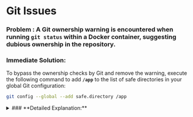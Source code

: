 # Git Issues

### Problem : A Git ownership warning is encountered when running **`git status`** within a Docker container, suggesting dubious ownership in the repository.

### **Immediate Solution:**

To bypass the ownership checks by Git and remove the warning, execute the following command to add **`/app`** to the list of safe directories in your global Git configuration:

```bash
git config --global --add safe.directory /app
```
<details markdown="1">
<summary>### **Detailed Explanation:**</summary>

**Understanding the Problem:**

- Git has built-in security measures to prevent operations in directories with potentially unsafe permissions, which may be a concern when using Docker volumes.
- The warning indicates that the current directory's ownership or permissions are not trusted by Git, possibly due to the way Docker handles user IDs and permissions.

### **Step-by-Step Solution:**

1. **Add Safe Directory:**
   - Execute the suggested command to add the repository directory to the list of safe directories:

     ```bash
     bashCopy code
     git config --global --add safe.directory /app

     ```
   - This command tells Git to trust operations in the **`/app`** directory, which is necessary if you are sure of the directory's security and the warning is a false alarm.
2. **Verify Configuration Change:**
   - Check that the directory has been added successfully by listing the global Git configuration:

     ```bash
     bashCopy code
     git config --global --list

     ```
   - Look for the **`safe.directory`** entry to confirm that **`/app`** has been added.
3. **Re-Attempt Git Operations:**
   - Run **`git status`** or other Git commands again to ensure that the warning no longer appears.

### Additional Notes:

- This solution assumes that the user has assessed the security implications and determined that the directory is indeed safe to use.
- For security reasons, it's generally better to understand and fix the underlying permission issues rather than globally disabling ownership checks. The immediate solution is a workaround and not a fundamental fix.
- Users should be cautious about using **`-global`** configuration changes, as they apply to all repositories for the current user. If the environment is shared or used for multiple projects, consider whether this change is appropriate.

</details>
